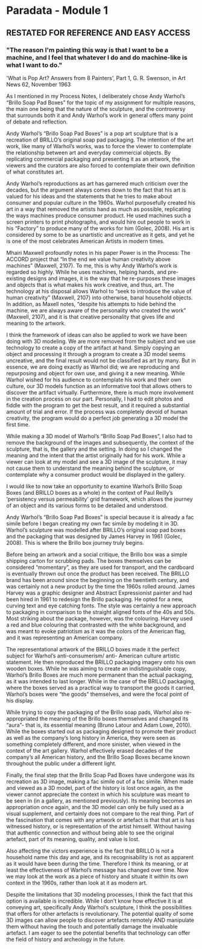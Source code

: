 # Paradata - Module 1

## RESTATED FOR REFERENCE AND EASY ACCESS


### "The reason I'm painting this way is that I want to be a machine, and I feel that whatever I do and do machine-like is what I want to do."

'What is Pop Art? Answers from 8 Painters', Part 1, G. R. Swenson, in Art News 62, November 1963



As I mentioned in my Process Notes, I deliberately chose Andy Warhol’s “Brillo Soap Pad Boxes” for the topic of my assignment for multiple reasons, the main one being that the nature of the sculpture, and the controversy that surrounds both it and Andy Warhol’s work in general offers many point of debate and reflection.


Andy Warhol’s “Brillo Soap Pad Boxes” is a pop art sculpture that is a recreation of BRILLO’s original soap pad packaging. The intention of the art work, like many of Warhol’s works, was to force the viewer to contemplate the relationship between art and everyday commercial objects. By replicating commercial packaging and presenting it as an artwork, the viewers and the curators are also forced to contemplate their own definition of what constitutes art. 


Andy Warhol’s reproductions as art has garnered much criticism over the decades, but the argument always comes down to the fact that his art is valued for his ideas and the statements that he tries to make about consumer and popular culture in the 1960s. Warhol purposefully created his art in a way that removed the artists hand as much as possible, replicating the ways machines produce consumer product. He used machines such a screen printers to print photographs, and would hire out people to work in his “Factory” to produce many of the works for him (Golec, 2008). His art is considered by some to be as unartistic and uncreative as it gets, and yet he is one of the most celebrates American Artists in modern times. 

Mhairi Maxwell profoundly notes in his paper Power is in the Process: The ACCORD project that “In the end we value human creativity above machines” (Maxwell, 2107). To me, this is why Andy Warhol’s work is regarded so highly. While he uses machines, helping hands, and pre-existing designs and images, it is the way that he re-purposes these images and objects that is what makes his work creative, and thus, art. The technology at his disposal allows Warhol to “seek to introduce the value of human creativity” (Maxwell, 2107) into otherwise, banal household objects. In addition, as Maxell notes, “despite his attempts to hide behind the machine, we are always aware of the personality who created the work” (Maxwell, 2107), and it is that creative personality that gives life and meaning to the artwork.


I think the framework of ideas can also be applied to work we have been doing with 3D modeling. We are more removed from the subject and we use technology to create a copy of the artifact at hand. Simply copying an object and processing it through a program to create a 3D model seems uncreative, and the final result would not be classified as art by many. But in essence, we are doing exactly as Warhol did; we are reproducing and repurposing and object for own use, and giving it a new meaning. While Warhol wished for his audience to contemplate his work and their own culture, our 3D models function as an informative tool that allows others to discover the artifact virtually. Furthermore, there is much more involvement in the creation process on our part. Personally, I had to edit photos and fiddle with the program to get the best result, and it required a substantial amount of trial and error. If the process was completely devoid of human creativity, the program would do a perfect job generating a 3D model the first time. 

While making a 3D model of Warhol’s “Brillo Soap Pad Boxes”, I also had to remove the background of the images and subsequently, the context of the sculpture, that is, the gallery and the setting. In doing so I changed the meaning and the intent that the artist originally had for his work. While a viewer can look at my model and see a 3D image of the sculpture, it may not cause them to understand the meaning behind the sculpture, or contemplate why a consumer product would be displayed in the gallery. 





I would like to now take an opportunity to examine Warhol’s Brillo Soap Boxes (and BRILLO boxes as a whole) in the context of Paul Reilly’s ‘persistency versus permeability’ grid framework, which allows the journey of an object and its various forms to be detailed and understood. 


Andy Warhol’s “Brillo Soap Pad Boxes” is special because it is already a fac simile before I began creating my own fac simile by modeling it in 3D. Warhol’s sculpture was modelled after BRILLO’s original soap pad boxes and the packaging that was designed by James Harvey in 1961 (Golec, 2008). This is where the Brillo box journey truly begins. 


Before being an artwork and a social critique, the Brillo box was a simple shipping carton for scrubbing pads. The boxes themselves can be considered “momentary”, as they are used for transport, and the cardboard is eventually thrown out once the product has been received. The BRILLO brand has been around since the beginning on the twentieth century, and was certainly not a new product by the time the 1960s rolled around.  James Harvey was a graphic designer and Abstract Expressionist painter and had been hired in 1961 to redesign the Brillo packaging. He opted for a new, curving text and eye catching fonts. The style was certainly a new approach to packaging in comparison to the straight aligned fonts of the 40s and 50s. Most striking about the package, however, was the colouring. Harvey used a red and blue colouring that contrasted with the white background, and was meant to evoke patriotism as it was the colors of the American flag, and it was representing an American company. 


The representational artwork of the BRILLO boxes made it the perfect subject for Warhol’s anti-consumerism/ anti- American culture artistic statement. He then reproduced the BRILLO packaging imagery onto his own wooden boxes. While he was aiming to create an indistinguishable copy, Warhol’s Brillo Boxes are much more permanent than the actual packaging, as it was intended to last longer. While in the case of the BRILLO packaging, where the boxes served as a practical way to transport the goods it carried, Warhol’s boxes were “the goods” themselves, and were the focal point of his display. 


While trying to copy the packaging of the Brillo soap pads, Warhol also re-appropriated the meaning of the Brillo boxes themselves and changed its “aura”- that is, its essential meaning (Bruno Latour and Adam Lowe, 2010). While the boxes started out as packaging designed to promote their product as well as the company’s long history in America, they were seen as something completely different, and more sinister, when viewed in the context of the art gallery. Warhol effectively erased decades of the company’s all American history, and the Brillo Soap Boxes became known throughout the public under a different light. 


Finally, the final step that the Brillo Soap Pad Boxes have undergone was its recreation as 3D image, making a fac simile out of a fac simile.  When made and viewed as a 3D model, part of the history is lost once again, as the viewer cannot appreciate the context in which his sculpture was meant to be seen in (in a gallery, as mentioned previously). Its meaning becomes an appropriation once again, and the 3D model can only be fully used as a visual supplement, and certainly does not compare to the real thing. Part of the fascination that comes with any artwork or artefact is that that art is has witnessed history, or is representation of the artist himself. Without having that authentic connection and without being able to see the original artefact, part of its meaning, quality, and value is lost. 


Also affecting the victors experience is the fact that BRILLO is not a household name this day and age, and its recognisability is not as apparent as it would have been during the time. Therefore I think its meaning, or at least the effectiveness of Warhol’s message has changed over time. Now we may look at the work as a piece of history and situate it within its own context in the 1960s, rather than look at it as modern art. 

Despite the limitations that 3D modeling processes, I think the fact that this option is available is incredible. While I don’t know how effective it is at conveying art, specifically Andy Warhol’s sculpture, I think the possibilities that offers for other artefacts is revolutionary.  The potential quality of some 3D images can allow people to discover artefacts remotely AND manipulate them without having the touch and potentially damage the invaluable artefact. I am eager to see the potential benefits that technology can offer the field of history and archeology in the future. 
